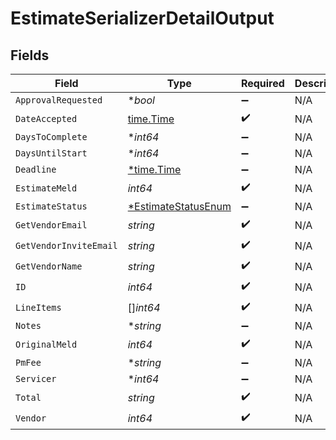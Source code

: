 # EstimateSerializerDetailOutput


## Fields

| Field                                                            | Type                                                             | Required                                                         | Description                                                      |
| ---------------------------------------------------------------- | ---------------------------------------------------------------- | ---------------------------------------------------------------- | ---------------------------------------------------------------- |
| `ApprovalRequested`                                              | **bool*                                                          | :heavy_minus_sign:                                               | N/A                                                              |
| `DateAccepted`                                                   | [time.Time](https://pkg.go.dev/time#Time)                        | :heavy_check_mark:                                               | N/A                                                              |
| `DaysToComplete`                                                 | **int64*                                                         | :heavy_minus_sign:                                               | N/A                                                              |
| `DaysUntilStart`                                                 | **int64*                                                         | :heavy_minus_sign:                                               | N/A                                                              |
| `Deadline`                                                       | [*time.Time](https://pkg.go.dev/time#Time)                       | :heavy_minus_sign:                                               | N/A                                                              |
| `EstimateMeld`                                                   | *int64*                                                          | :heavy_check_mark:                                               | N/A                                                              |
| `EstimateStatus`                                                 | [*EstimateStatusEnum](../../models/shared/estimatestatusenum.md) | :heavy_minus_sign:                                               | N/A                                                              |
| `GetVendorEmail`                                                 | *string*                                                         | :heavy_check_mark:                                               | N/A                                                              |
| `GetVendorInviteEmail`                                           | *string*                                                         | :heavy_check_mark:                                               | N/A                                                              |
| `GetVendorName`                                                  | *string*                                                         | :heavy_check_mark:                                               | N/A                                                              |
| `ID`                                                             | *int64*                                                          | :heavy_check_mark:                                               | N/A                                                              |
| `LineItems`                                                      | []*int64*                                                        | :heavy_check_mark:                                               | N/A                                                              |
| `Notes`                                                          | **string*                                                        | :heavy_minus_sign:                                               | N/A                                                              |
| `OriginalMeld`                                                   | *int64*                                                          | :heavy_check_mark:                                               | N/A                                                              |
| `PmFee`                                                          | **string*                                                        | :heavy_minus_sign:                                               | N/A                                                              |
| `Servicer`                                                       | **int64*                                                         | :heavy_minus_sign:                                               | N/A                                                              |
| `Total`                                                          | *string*                                                         | :heavy_check_mark:                                               | N/A                                                              |
| `Vendor`                                                         | *int64*                                                          | :heavy_check_mark:                                               | N/A                                                              |